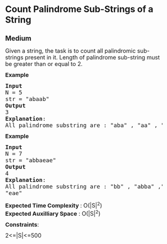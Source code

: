 # Count Palindrome Sub-Strings of a String
## Medium
<div class="problems_problem_content__Xm_eO"><p><span style="font-size:18px">Given a string, the task is to count all palindromic sub-strings present in it.&nbsp;Length of palindrome sub-string must be&nbsp;greater than or equal to 2.&nbsp;</span></p>

<p><span style="font-size:18px"><strong>Example</strong></span></p>

<pre><span style="font-size:18px"><strong>Input</strong>
N = 5
str = "abaab"
<strong>Output</strong>
3
<strong>Explanation</strong>:
All palindrome substring are : "aba" , "aa" , "baab"</span></pre>

<p><strong><span style="font-size:18px">Example</span></strong></p>

<pre><span style="font-size:18px"><strong>Input</strong>
N = 7
str = "abbaeae"
<strong>Output</strong>
4
<strong>Explanation</strong>:
All palindrome substring are : "bb" , "abba" ,"aea",
"eae"</span></pre>

<p><span style="font-size:18px"><strong>Expected Time Complexity </strong>: O(|S|<sup>2</sup>)<br>
<strong>Expected Auxilliary Space</strong> : O(|S|<sup>2</sup>)</span></p>

<p><span style="font-size:18px"><strong>Constraints</strong>:</span></p>

<p><span style="font-size:18px">2&lt;=|S|&lt;=500</span></p>
</div>